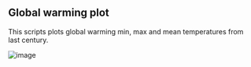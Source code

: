 Global warming plot
---------------------

This scripts plots global warming min, max and mean temperatures from last century.

![image](https://github.com/DrDiazHurtado/GlobalWarming/assets/100340828/8982c2e5-3ccf-41e5-88f1-e331c89e387a)
